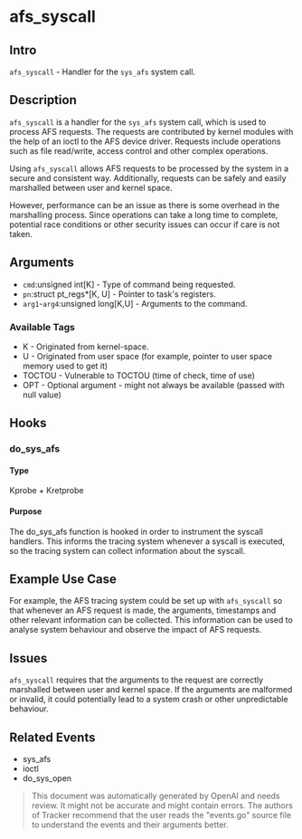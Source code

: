 
# afs_syscall

## Intro
`afs_syscall` - Handler for the `sys_afs` system call.

## Description
`afs_syscall` is a handler for the `sys_afs` system call, which is used to process AFS requests. The requests are contributed by kernel modules with the help of an ioctl to the AFS device driver. Requests include operations such as file read/write, access control and other complex operations.

Using `afs_syscall` allows AFS requests to be processed by the system in a secure and consistent way. Additionally, requests can be safely and easily marshalled between user and kernel space. 

However, performance can be an issue as there is some overhead in the marshalling process. Since operations can take a long time to complete, potential race conditions or other security issues can occur if care is not taken.

## Arguments
* `cmd`:unsigned int[K] - Type of command being requested.
* `pn`:struct pt_regs*[K, U] - Pointer to task's registers.
* `arg1`-`arg4`:unsigned long[K,U] - Arguments to the command.

### Available Tags
* K - Originated from kernel-space.
* U - Originated from user space (for example, pointer to user space memory used to get it)
* TOCTOU - Vulnerable to TOCTOU (time of check, time of use)
* OPT - Optional argument - might not always be available (passed with null value)

## Hooks
### do_sys_afs
#### Type
Kprobe + Kretprobe
#### Purpose
The do_sys_afs function is hooked in order to instrument the syscall handlers. This informs the tracing system whenever a syscall is executed, so the tracing system can collect information about the syscall.

## Example Use Case
For example, the AFS tracing system could be set up with `afs_syscall` so that whenever an AFS request is made, the arguments, timestamps and other relevant information can be collected. This information can be used to analyse system behaviour and observe the impact of AFS requests.

## Issues
`afs_syscall` requires that the arguments to the request are correctly marshalled between user and kernel space. If the arguments are malformed or invalid, it could potentially lead to a system crash or other unpredictable behaviour.

## Related Events
* sys_afs
* ioctl
* do_sys_open

> This document was automatically generated by OpenAI and needs review. It might
> not be accurate and might contain errors. The authors of Tracker recommend that
> the user reads the "events.go" source file to understand the events and their
> arguments better.
